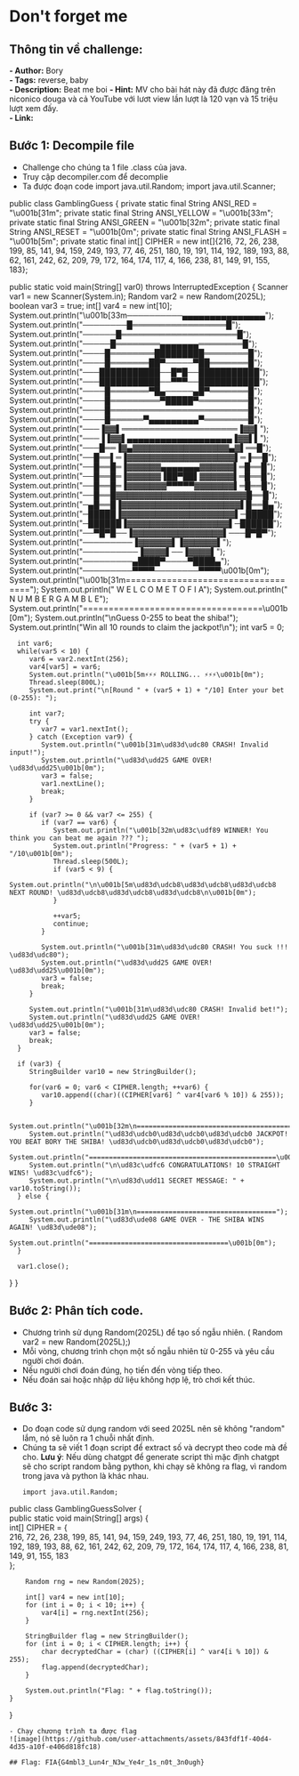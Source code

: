 # Don't forget me  

## Thông tin về challenge:  

**- Author:** Bory    
**- Tags:** reverse, baby   
**- Description:** Beat me boi
**- Hint:** MV cho bài hát này đã được đăng trên niconico douga và cả YouTube với lươt view lần lượt là 120 vạn và 15 triệu lượt xem đấy.  
**- Link:**  

## Bước 1: Decompile file
- Challenge cho chúng ta 1 file .class của java.
- Truy cập decompiler.com để decomplie
- Ta được đoạn code
    import java.util.Random;
import java.util.Scanner;

public class GamblingGuess {
   private static final String ANSI_RED = "\u001b[31m";
   private static final String ANSI_YELLOW = "\u001b[33m";
   private static final String ANSI_GREEN = "\u001b[32m";
   private static final String ANSI_RESET = "\u001b[0m";
   private static final String ANSI_FLASH = "\u001b[5m";
   private static final int[] CIPHER = new int[]{216, 72, 26, 238, 199, 85, 141, 94, 159, 249, 193, 77, 46, 251, 180, 19, 191, 114, 192, 189, 193, 88, 62, 161, 242, 62, 209, 79, 172, 164, 174, 117, 4, 166, 238, 81, 149, 91, 155, 183};

   public static void main(String[] var0) throws InterruptedException {
      Scanner var1 = new Scanner(System.in);
      Random var2 = new Random(2025L);
      boolean var3 = true;
      int[] var4 = new int[10];
      System.out.println("\u001b[33m──────────▄▄▄▄▄▄▄▄▄▄▄▄▄▄▄");
      System.out.println("────────█═════════════════█");
      System.out.println("──────█═════════════════════█");
      System.out.println("─────█════════▄▄▄▄▄▄▄════════█");
      System.out.println("────█════════█████████════════█");
      System.out.println("────█═══════██▀─────▀██═══════█");
      System.out.println("───███████████──█▀█──███████████");
      System.out.println("───███████████──▀▀▀──███████████");
      System.out.println("────█═══════▀█▄─────▄█▀═══════█");
      System.out.println("────█═════════▀█████▀═════════█");
      System.out.println("────█═════════════════════════█");
      System.out.println("────█══════▀▄▄▄▄▄▄▄▄▄▀════════█");
      System.out.println("───▐▓▓▌═════════════════════▐▓▓▌");
      System.out.println("───▐▐▓▓▌▄▄▄▄▄▄▄▄▄▄▄▄▄▄▄▄▄▄▄▐▓▓▌▌");
      System.out.println("───█══▐▓▄▓▓▓▓▓▓▓▓▓▓▓▓▓▓▓▓▓▄▓▌══█");
      System.out.println("──█══▌═▐▓▓▓▓▓▓▓▓▓▓▓▓▓▓▓▓▓▓▓▌═▐══█");
      System.out.println("──█══█═▐▓▓▓▓▓▓▄▄▄▄▄▄▄▓▓▓▓▓▓▌═█══█");
      System.out.println("──█══█═▐▓▓▓▓▓▓▐██▀██▌▓▓▓▓▓▓▌═█══█");
      System.out.println("──█══█═▐▓▓▓▓▓▓▓▀▀▀▀▀▓▓▓▓▓▓▓▌═█══█");
      System.out.println("──█══█▓▓▓▓▓▓▓▓▓▓▓▓▓▓▓▓▓▓▓▓▓▓▓█══█");
      System.out.println("─▄█══█▐▓▓▓▓▓▓▓▓▓▓▓▓▓▓▓▓▓▓▓▓▓▌█══█▄");
      System.out.println("─█████▐▓▓▓▓▓▓▓▓▓▓▓▓▓▓▓▓▓▓▓▓▌─█████");
      System.out.println("─██████▐▓▓▓▓▓▓▓▓▓▓▓▓▓▓▓▓▓▓▌─██████");
      System.out.println("──▀█▀█──▐▓▓▓▓▓▓▓▓▓▓▓▓▓▓▓▓▌───█▀█▀");
      System.out.println("─────────▐▓▓▓▓▓▓▌▐▓▓▓▓▓▓▌");
      System.out.println("──────────▐▓▓▓▓▌──▐▓▓▓▓▌");
      System.out.println("─────────▄████▀────▀████▄");
      System.out.println("─────────▀▀▀▀────────▀▀▀▀\u001b[0m");
      System.out.println("\u001b[31m===================================");
      System.out.println("   W E L C O M E   T O   F I A");
      System.out.println("   N U M B E R   G A M B L E");
      System.out.println("===================================\u001b[0m");
      System.out.println("\nGuess 0-255 to beat the shiba!");
      System.out.println("Win all 10 rounds to claim the jackpot!\n");
      int var5 = 0;

      int var6;
      while(var5 < 10) {
         var6 = var2.nextInt(256);
         var4[var5] = var6;
         System.out.println("\u001b[5m⚡⚡⚡ ROLLING... ⚡⚡⚡\u001b[0m");
         Thread.sleep(800L);
         System.out.print("\n[Round " + (var5 + 1) + "/10] Enter your bet (0-255): ");

         int var7;
         try {
            var7 = var1.nextInt();
         } catch (Exception var9) {
            System.out.println("\u001b[31m\ud83d\udc80 CRASH! Invalid input!");
            System.out.println("\ud83d\udd25 GAME OVER! \ud83d\udd25\u001b[0m");
            var3 = false;
            var1.nextLine();
            break;
         }

         if (var7 >= 0 && var7 <= 255) {
            if (var7 == var6) {
               System.out.println("\u001b[32m\ud83c\udf89 WINNER! You think you can beat me again ??? ");
               System.out.println("Progress: " + (var5 + 1) + "/10\u001b[0m");
               Thread.sleep(500L);
               if (var5 < 9) {
                  System.out.println("\n\u001b[5m\ud83d\udcb8\ud83d\udcb8\ud83d\udcb8 NEXT ROUND! \ud83d\udcb8\ud83d\udcb8\ud83d\udcb8\n\u001b[0m");
               }

               ++var5;
               continue;
            }

            System.out.println("\u001b[31m\ud83d\udc80 CRASH! You suck !!! \ud83d\udc80");
            System.out.println("\ud83d\udd25 GAME OVER! \ud83d\udd25\u001b[0m");
            var3 = false;
            break;
         }

         System.out.println("\u001b[31m\ud83d\udc80 CRASH! Invalid bet!");
         System.out.println("\ud83d\udd25 GAME OVER! \ud83d\udd25\u001b[0m");
         var3 = false;
         break;
      }

      if (var3) {
         StringBuilder var10 = new StringBuilder();

         for(var6 = 0; var6 < CIPHER.length; ++var6) {
            var10.append((char)((CIPHER[var6] ^ var4[var6 % 10]) & 255));
         }

         System.out.println("\u001b[32m\n===============================================");
         System.out.println("\ud83d\udcb0\ud83d\udcb0\ud83d\udcb0 JACKPOT! YOU BEAT BORY THE SHIBA! \ud83d\udcb0\ud83d\udcb0\ud83d\udcb0");
         System.out.println("===============================================\u001b[0m");
         System.out.println("\n\ud83c\udfc6 CONGRATULATIONS! 10 STRAIGHT WINS! \ud83c\udfc6");
         System.out.println("\n\ud83d\udd11 SECRET MESSAGE: " + var10.toString());
      } else {
         System.out.println("\u001b[31m\n===================================");
         System.out.println("\ud83d\ude08 GAME OVER - THE SHIBA WINS AGAIN! \ud83d\ude08");
         System.out.println("===================================\u001b[0m");
      }

      var1.close();
   }
}


## Bước 2: Phân tích code.
- Chương trình sử dụng Random(2025L) để tạo số ngẫu nhiên. ( Random var2 = new Random(2025L);)
- Mỗi vòng, chương trình chọn một số ngẫu nhiên từ 0-255 và yêu cầu người chơi đoán.
- Nếu người chơi đoán đúng, họ tiến đến vòng tiếp theo.
- Nếu đoán sai hoặc nhập dữ liệu không hợp lệ, trò chơi kết thúc.


## Bước 3: 
- Do đoạn code sử dụng random với seed 2025L nên sẽ không "random" lắm, nó sẽ luôn ra 1 chuỗi nhất định.
- Chúng ta sẽ viết 1 đoạn script để extract số và decrypt theo code mà đề cho.
  **Lưu ý**: Nếu dùng chatgpt để generate script thì mặc định chatgpt sẽ cho script random bằng python, khi chạy sẽ không ra flag, vì random trong java và python là khác nhau.
  ```
  import java.util.Random;  

public class GamblingGuessSolver {  
    public static void main(String[] args) {  
        int[] CIPHER = {  
            216, 72, 26, 238, 199, 85, 141, 94, 159, 249, 193, 77, 46, 251, 180, 
            19, 191, 114, 192, 189, 193, 88, 62, 161, 242, 62, 209, 79, 172, 164, 
            174, 117, 4, 166, 238, 81, 149, 91, 155, 183  
        };  

        Random rng = new Random(2025);  

        int[] var4 = new int[10];  
        for (int i = 0; i < 10; i++) {  
            var4[i] = rng.nextInt(256);  
        }  

        StringBuilder flag = new StringBuilder();  
        for (int i = 0; i < CIPHER.length; i++) {  
            char decryptedChar = (char) ((CIPHER[i] ^ var4[i % 10]) & 255);  
            flag.append(decryptedChar);  
        }

        System.out.println("Flag: " + flag.toString());  
    }  
}  
  ```
- Chạy chương trình ta được flag
![image](https://github.com/user-attachments/assets/843fdf1f-40d4-4d35-a10f-e406d818fc18)

## Flag: FIA{G4mbl3_Lun4r_N3w_Ye4r_1s_n0t_3n0ugh}
